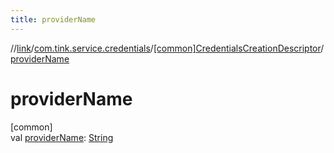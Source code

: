 ```yaml
---
title: providerName
---
```

//[link](../../../index.html)/[com.tink.service.credentials](../index.html)/[[common]CredentialsCreationDescriptor](index.html)/[providerName](provider-name.html)



# providerName



[common]\
val [providerName](provider-name.html): [String](https://kotlinlang.org/api/latest/jvm/stdlib/kotlin/-string/index.html)




